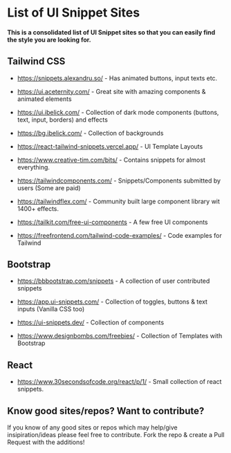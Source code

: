 # List of UI Snippet Sites

#### This is a consolidated list of UI Snippet sites so that you can easily find the style you are looking for. 

## Tailwind CSS

- https://snippets.alexandru.so/ - Has animated buttons, input texts etc.

- https://ui.aceternity.com/ - Great site with amazing components & animated elements

- https://ui.ibelick.com/ - Collection of dark mode components (buttons, text, input, borders) and effects

- https://bg.ibelick.com/ - Collection of backgrounds

- https://react-tailwind-snippets.vercel.app/ - UI Template Layouts

- https://www.creative-tim.com/bits/ - Contains snippets for almost everything.

- https://tailwindcomponents.com/ - Snippets/Components submitted by users (Some are paid)

- https://tailwindflex.com/ - Community built large component library wit 1400+ effects.

- https://tailkit.com/free-ui-components - A few free UI components

- https://freefrontend.com/tailwind-code-examples/ - Code examples for Tailwind



## Bootstrap

- https://bbbootstrap.com/snippets - A collection of user contributed snippets

- https://app.ui-snippets.com/ - Collection of toggles, buttons & text inputs (Vanilla CSS too)

- https://ui-snippets.dev/ - Collection of components 

- https://www.designbombs.com/freebies/ - Collection of Templates with Bootstrap



## React

- https://www.30secondsofcode.org/react/p/1/ - Small collection of react snippets.




## Know good sites/repos? Want to contribute?

If you know of any good sites or repos which may help/give insipiration/ideas please feel free to contribute. Fork the repo & create a Pull Request with the additions!


